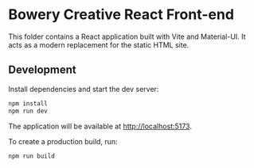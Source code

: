 # Bowery Creative React Front-end

This folder contains a React application built with Vite and Material-UI. It acts as a modern replacement for the static HTML site.

## Development

Install dependencies and start the dev server:

```bash
npm install
npm run dev
```

The application will be available at [http://localhost:5173](http://localhost:5173).

To create a production build, run:

```bash
npm run build
```
